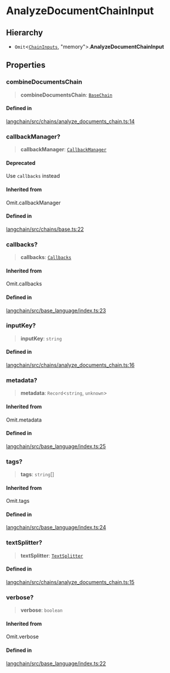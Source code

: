 AnalyzeDocumentChainInput
=========================

Hierarchy[​](#hierarchy "Direct link to Hierarchy")
---------------------------------------------------

*   `Omit`<[`ChainInputs`](/docs/api/chains/interfaces/ChainInputs), "memory"\>.**AnalyzeDocumentChainInput**

Properties[​](#properties "Direct link to Properties")
------------------------------------------------------

### combineDocumentsChain[​](#combinedocumentschain "Direct link to combineDocumentsChain")

> **combineDocumentsChain**: [`BaseChain`](/docs/api/chains/classes/BaseChain)

#### Defined in[​](#defined-in "Direct link to Defined in")

[langchain/src/chains/analyze\_documents\_chain.ts:14](https://github.com/hwchase17/langchainjs/blob/46e1734/langchain/src/chains/analyze_documents_chain.ts#L14)

### callbackManager?[​](#callbackmanager "Direct link to callbackManager?")

> **callbackManager**: [`CallbackManager`](/docs/api/callbacks/classes/CallbackManager)

#### Deprecated[​](#deprecated "Direct link to Deprecated")

Use `callbacks` instead

#### Inherited from[​](#inherited-from "Direct link to Inherited from")

Omit.callbackManager

#### Defined in[​](#defined-in-1 "Direct link to Defined in")

[langchain/src/chains/base.ts:22](https://github.com/hwchase17/langchainjs/blob/46e1734/langchain/src/chains/base.ts#L22)

### callbacks?[​](#callbacks "Direct link to callbacks?")

> **callbacks**: [`Callbacks`](/docs/api/callbacks/types/Callbacks)

#### Inherited from[​](#inherited-from-1 "Direct link to Inherited from")

Omit.callbacks

#### Defined in[​](#defined-in-2 "Direct link to Defined in")

[langchain/src/base\_language/index.ts:23](https://github.com/hwchase17/langchainjs/blob/46e1734/langchain/src/base_language/index.ts#L23)

### inputKey?[​](#inputkey "Direct link to inputKey?")

> **inputKey**: `string`

#### Defined in[​](#defined-in-3 "Direct link to Defined in")

[langchain/src/chains/analyze\_documents\_chain.ts:16](https://github.com/hwchase17/langchainjs/blob/46e1734/langchain/src/chains/analyze_documents_chain.ts#L16)

### metadata?[​](#metadata "Direct link to metadata?")

> **metadata**: `Record`<`string`, `unknown`\>

#### Inherited from[​](#inherited-from-2 "Direct link to Inherited from")

Omit.metadata

#### Defined in[​](#defined-in-4 "Direct link to Defined in")

[langchain/src/base\_language/index.ts:25](https://github.com/hwchase17/langchainjs/blob/46e1734/langchain/src/base_language/index.ts#L25)

### tags?[​](#tags "Direct link to tags?")

> **tags**: `string`\[\]

#### Inherited from[​](#inherited-from-3 "Direct link to Inherited from")

Omit.tags

#### Defined in[​](#defined-in-5 "Direct link to Defined in")

[langchain/src/base\_language/index.ts:24](https://github.com/hwchase17/langchainjs/blob/46e1734/langchain/src/base_language/index.ts#L24)

### textSplitter?[​](#textsplitter "Direct link to textSplitter?")

> **textSplitter**: [`TextSplitter`](/docs/api/text_splitter/classes/TextSplitter)

#### Defined in[​](#defined-in-6 "Direct link to Defined in")

[langchain/src/chains/analyze\_documents\_chain.ts:15](https://github.com/hwchase17/langchainjs/blob/46e1734/langchain/src/chains/analyze_documents_chain.ts#L15)

### verbose?[​](#verbose "Direct link to verbose?")

> **verbose**: `boolean`

#### Inherited from[​](#inherited-from-4 "Direct link to Inherited from")

Omit.verbose

#### Defined in[​](#defined-in-7 "Direct link to Defined in")

[langchain/src/base\_language/index.ts:22](https://github.com/hwchase17/langchainjs/blob/46e1734/langchain/src/base_language/index.ts#L22)
